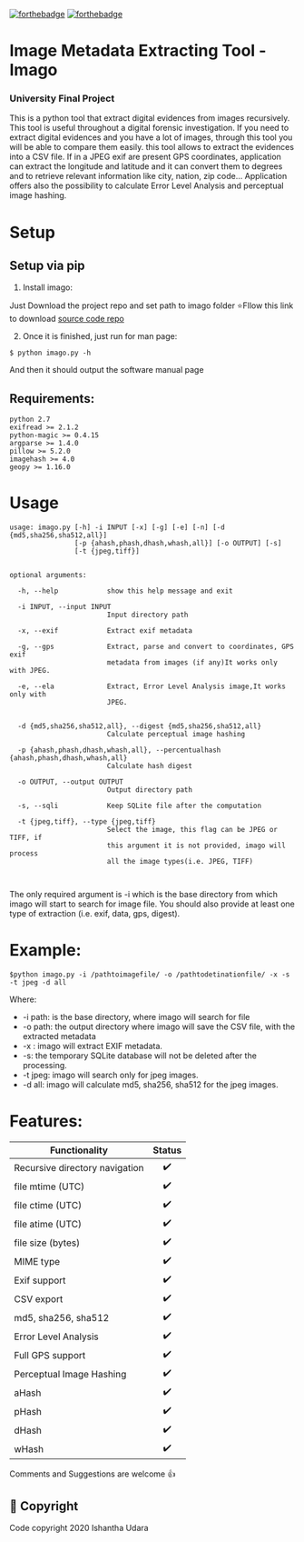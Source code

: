 [![forthebadge](https://forthebadge.com/images/badges/made-with-python.svg)](https://forthebadge.com) [![forthebadge](https://forthebadge.com/images/badges/built-with-love.svg)](https://forthebadge.com)


# Image Metadata Extracting Tool - Imago
### University Final Project

This is a python tool that extract digital evidences from images recursively.
This  tool is useful throughout a digital forensic investigation. If you need to extract digital evidences and you have a lot of images, through this tool you will be able to compare them easily. this tool allows to extract the evidences into a CSV file. If in a JPEG exif are present GPS coordinates, application can extract the longitude and latitude and it can convert them to degrees and to retrieve relevant information like city, nation, zip code...
Application offers also the possibility to calculate Error Level Analysis and perceptual image hashing.

# Setup

## Setup via pip

1. Install imago:

Just Download the project repo and set path to imago folder
⭐Fllow this link to download [source code repo](https://github.com/theishantha/Imago-ImageMetaDataExtractingTool)

2. Once it is finished, just run for man page:

```console
$ python imago.py -h
```
And then it should output the software manual page


## Requirements:
```
python 2.7
exifread >= 2.1.2
python-magic >= 0.4.15
argparse >= 1.4.0
pillow >= 5.2.0
imagehash >= 4.0
geopy >= 1.16.0

```
# Usage

```
usage: imago.py [-h] -i INPUT [-x] [-g] [-e] [-n] [-d {md5,sha256,sha512,all}]
                [-p {ahash,phash,dhash,whash,all}] [-o OUTPUT] [-s]
                [-t {jpeg,tiff}]


optional arguments:

  -h, --help            show this help message and exit

  -i INPUT, --input INPUT
                        Input directory path

  -x, --exif            Extract exif metadata

  -g, --gps             Extract, parse and convert to coordinates, GPS exif
                        metadata from images (if any)It works only with JPEG.

  -e, --ela             Extract, Error Level Analysis image,It works only with
                        JPEG.
  

  -d {md5,sha256,sha512,all}, --digest {md5,sha256,sha512,all}
                        Calculate perceptual image hashing

  -p {ahash,phash,dhash,whash,all}, --percentualhash {ahash,phash,dhash,whash,all}
                        Calculate hash digest

  -o OUTPUT, --output OUTPUT
                        Output directory path

  -s, --sqli            Keep SQLite file after the computation

  -t {jpeg,tiff}, --type {jpeg,tiff}
                        Select the image, this flag can be JPEG or TIFF, if
                        this argument it is not provided, imago will process
                        all the image types(i.e. JPEG, TIFF)



```
The only required argument is -i which is the base directory from which imago will start to search for image file.
You should also provide at least one type of extraction (i.e. exif, data, gps, digest).

# Example:

```console
$python imago.py -i /pathtoimagefile/ -o /pathtodetinationfile/ -x -s -t jpeg -d all
```

Where:
* -i path: is the base directory, where imago will search for file
* -o path: the output directory where imago will save the CSV file, with the extracted metadata
* -x : imago will extract EXIF metadata.
* -s: the temporary SQLite database will not be deleted after the processing.
* -t jpeg: imago will search only for jpeg images.
* -d all: imago will calculate md5, sha256, sha512 for the jpeg images.

# Features:

| Functionality | Status        |
| ------------- |:-------------:|
| Recursive directory navigation  | ✔️ |
| file mtime (UTC) | ✔️ |
| file ctime (UTC) | ✔️ |
| file atime (UTC) | ✔️ |
| file size (bytes)| ✔️ |
| MIME type | ✔️ |
| Exif support  | ✔️ |
| CSV export  | ✔️ |
| md5, sha256, sha512  | ✔️ |
| Error Level Analysis | ✔️ |
| Full GPS support  | ✔️ |
| Perceptual Image Hashing | ✔️|
| aHash | ✔️ |
| pHash | ✔️ |
| dHash | ✔️ |
| wHash | ✔️ |




Comments and Suggestions are welcome 👍 


## 📑 Copyright
Code copyright 2020 Ishantha Udara

